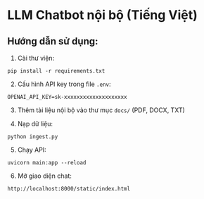 # LLM Chatbot nội bộ (Tiếng Việt)

## Hướng dẫn sử dụng:

1. Cài thư viện:
```
pip install -r requirements.txt
```

2. Cấu hình API key trong file `.env`:
```
OPENAI_API_KEY=sk-xxxxxxxxxxxxxxxxxxxx
```

3. Thêm tài liệu nội bộ vào thư mục `docs/` (PDF, DOCX, TXT)

4. Nạp dữ liệu:
```
python ingest.py
```

5. Chạy API:
```
uvicorn main:app --reload
```

6. Mở giao diện chat:
```
http://localhost:8000/static/index.html
```

